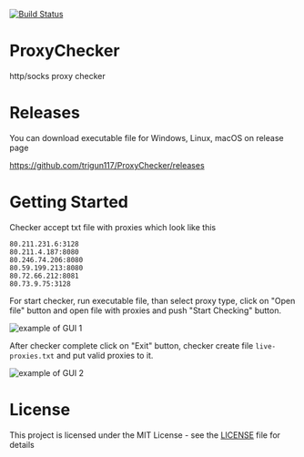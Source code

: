 [![Build Status](https://travis-ci.org/trigun117/ProxyChecker.svg?branch=master)](https://travis-ci.org/trigun117/ProxyChecker)
# ProxyChecker
http/socks proxy checker

# Releases
You can download executable file for Windows, Linux, macOS on release page

https://github.com/trigun117/ProxyChecker/releases

# Getting Started

Checker accept txt file with proxies which look like this

```
80.211.231.6:3128
80.211.4.187:8080
80.246.74.206:8080
80.59.199.213:8080
80.72.66.212:8081
80.73.9.75:3128
```
For start checker, run executable file, than select proxy type, click on "Open file" button and open file with proxies and push "Start Checking" button.

![example of GUI 1](https://github.com/trigun117/ProxyChecker/blob/master/image1.JPG)

After checker complete click on "Exit" button, checker create file `live-proxies.txt` and put valid proxies to it.

![example of GUI 2](https://github.com/trigun117/ProxyChecker/blob/master/image2.JPG)

# License

This project is licensed under the MIT License - see the [LICENSE](LICENSE) file for details
